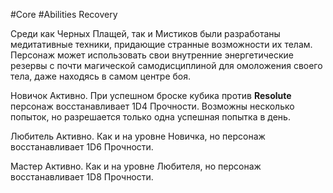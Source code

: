 #Core #Abilities
Recovery

Среди как Черных Плащей, так и Мистиков были разработаны медитативные техники, придающие странные возможности их телам. Персонаж может использовать свои внутренние энергетические резервы с почти магической самодисциплиной для омоложения своего тела, даже находясь в самом центре боя.

Новичок Активно. При успешном броске кубика против **Resolute** персонаж восстанавливает 1D4 Прочности. Возможны несколько попыток, но разрешается только одна успешная попытка в день.

Любитель Активно. Как и на уровне Новичка, но персонаж восстанавливает 1D6 Прочности.

Мастер Активно. Как и на уровне Любителя, но персонаж восстанавливает 1D8 Прочности.